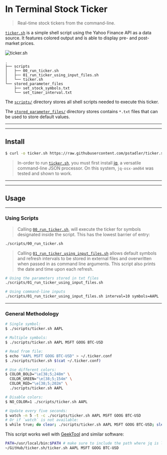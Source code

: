 # In Terminal Stock Ticker #

> Real-time stock tickers from the command-line.

[`ticker.sh`](./scripts/ticker.sh) is a simple shell script using the Yahoo Finance API as a data source. It features colored output and is able to display pre- and post-market prices.

![ticker.sh](https://raw.githubusercontent.com/cmutnik/ticker.sh/master/screenshot.png)

```
.
├── scripts
│   ├── 00_run_ticker.sh
│   ├── 01_run_ticker_using_input_files.sh
│   └── ticker.sh
└── stored_parameter_files
    ├── set_stock_symbols.txt
    └── set_timer_interval.txt
```
The [`scripts/`](./scripts) directory stores all shell scripts needed to execute this ticker.

The [`stored_parameter_files/`](./stored_parameter_files) directory stores contains `*.txt` files that can be used to store default values.

----
----
## Install ##

```sh
$ curl -o ticker.sh https://raw.githubusercontent.com/pstadler/ticker.sh/master/ticker.sh
```

> In-order to run [`ticker.sh`](./scripts/ticker.sh), you must first install [jq](https://stedolan.github.io/jq/), a versatile command-line JSON processor.  On this system, `jq-osx-amd64` was tested and shown to work.

----
----
## Usage ##

----
### Using Scripts ###

> Calling [`00_run_ticker.sh`](./scripts/00_run_ticker.sh), will execute the ticker for symbols designated inside the script.  This has the lowest barrier of entry:
```sh
./scripts/00_run_ticker.sh
```

> Calling [`01_run_ticker_using_input_files.sh`](./scripts/01_run_ticker_using_input_files.sh) allows default symbols and refresh intervals to be stored in external files and overwritten when passed in as command line arguments.  This script also prints the date and time upon each refresh.
```sh
# Using the parameters stored in txt files
./scripts/01_run_ticker_using_input_files.sh

# Using command-line inputs
./scripts/01_run_ticker_using_input_files.sh interval=10 symbols=AAPL
```

----
### General Methodology ###

```sh
# Single symbol:
$ ./scripts/ticker.sh AAPL

# Multiple symbols:
$ ./scripts/ticker.sh AAPL MSFT GOOG BTC-USD

# Read from file:
$ echo "AAPL MSFT GOOG BTC-USD" > ~/.ticker.conf
$ ./scripts/ticker.sh $(cat ~/.ticker.conf)

# Use different colors:
$ COLOR_BOLD="\e[38;5;248m" \
  COLOR_GREEN="\e[38;5;154m" \
  COLOR_RED="\e[38;5;202m" \
  ./scripts/ticker.sh AAPL

# Disable colors:
$ NO_COLOR=1 ./scripts/ticker.sh AAPL

# Update every five seconds:
$ watch -n 5 -t -c ./scripts/ticker.sh AAPL MSFT GOOG BTC-USD
# Or if `watch` is not available:
$ while true; do clear; ./scripts/ticker.sh AAPL MSFT GOOG BTC-USD; sleep 5; done
```

This script works well with [GeekTool](https://www.tynsoe.org/v2/geektool/) and similar software:

```sh
PATH=/usr/local/bin:$PATH # make sure to include the path where jq is located
~/GitHub/ticker.sh/ticker.sh AAPL MSFT GOOG BTC-USD
```
